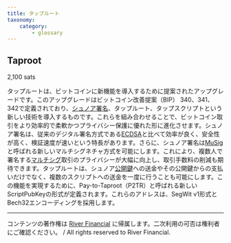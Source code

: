 ```yaml
---
title: タップルート
taxonomy:
    category:
        - glossary
---
```


## Taproot
2,100 sats

タップルートは、ビットコインに新機能を導入するために提案されたアップグレードです。このアップグレードはビットコイン改善提案（BIP） 340、341、342で定義されており、[シュノア署名](https://lostinbitcoin.jp/glossary/schnorr_signature/)、タップルート、タップスクリプトという新しい技術を導入するものです。これらを組み合わせることで、ビットコイン取引をより効率的で柔軟かつプライバシー保護に優れた形に進化させます。シュノア署名は、従来のデジタル署名方式である[ECDSA](https://lostinbitcoin.jp/glossary/ecdsa/)と比べて効率が良く、安全性が高く、検証速度が速いという特長があります。さらに、シュノア署名は[MuSig](https://lostinbitcoin.jp/glossary/musig/)と呼ばれる新しいマルチシグネチャ方式を可能にします。これにより、複数人で署名する[マルチシグ](https://lostinbitcoin.jp/glossary/multisig/)取引のプライバシーが大幅に向上し、取引手数料の削減も期待できます。タップルートは、シュノア[公開鍵](https://lostinbitcoin.jp/glossary/public_key/)への送金やその公開鍵からの支払いだけでなく、複数のスクリプトへの送金を一度に行うことも可能にします。この機能を実現するために、Pay-to-Taproot（P2TR）と呼ばれる新しいScriptPubKeyの形式が定義されます。これらのアドレスは、SegWit v1形式とBech32エンコーディングを採用します。

---
コンテンツの著作権は [River Financial](https://river.com/) に帰属します。二次利用の可否は権利者にご確認ください。 / All rights reserved to River Financial.
